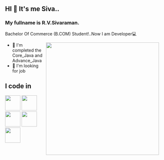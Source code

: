 ## HI 👋 It's me Siva.. 
### My fullname is  R.V.Sivaraman.

Bachelor Of Commerce (B.COM) Student!..Now I am Developer💻

<img align="right" width="370" hight="290" src="https://i.pinimg.com/originals/a5/35/60/a53560c8088900e266880f779dacced7.gif">

-  🌱 I'm completed the Core_Java and Advance_Java
-   🏢 I'm looking for job

## I code in
<img height="50" width="50" src="![Uploading image.png…]()
">
<img height="50" width="50" src="">
<img height="50" width="50" src="">
<img height="50" width="50" src="">
<img height="50" width="50" src="">
